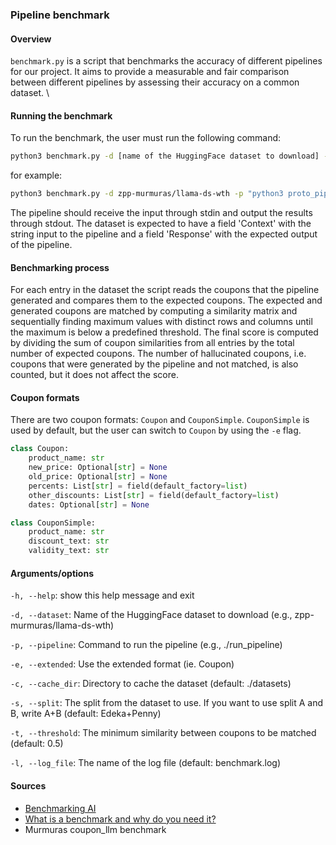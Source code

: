 ### Pipeline benchmark
#### Overview
`benchmark.py` is a script that benchmarks the accuracy of different pipelines for our project. It aims to provide a measurable and fair comparison between different pipelines by assessing their accuracy on a common dataset. \


#### Running the benchmark
To run the benchmark, the user must run the following command: 
```bash
python3 benchmark.py -d [name of the HuggingFace dataset to download] -p [a command to run the pipeline]
```
for example: 
```bash
python3 benchmark.py -d zpp-murmuras/llama-ds-wth -p "python3 proto_pipeline.py"
```

The pipeline should receive the input through stdin and output the results through stdout.
The dataset is expected to have a field 'Context' with the string input to the pipeline and a field 'Response' with the expected output of the pipeline.

#### Benchmarking process
For each entry in the dataset the script reads the coupons that the pipeline generated and compares them to the expected coupons. The expected and generated coupons are matched by computing a similarity matrix and sequentially finding maximum values with distinct rows and columns until the maximum is below a predefined threshold. The final score is computed by dividing the sum of coupon similarities from all entries by the total number of expected coupons. The number of hallucinated coupons, i.e. coupons that were generated by the pipeline and not matched, is also counted, but it does not affect the score.
#### Coupon formats 
There are two coupon formats: `Coupon` and `CouponSimple`. `CouponSimple` is used by default, but the user can switch to `Coupon` by using the `-e` flag.
```python
class Coupon:
    product_name: str
    new_price: Optional[str] = None
    old_price: Optional[str] = None
    percents: List[str] = field(default_factory=list)
    other_discounts: List[str] = field(default_factory=list)
    dates: Optional[str] = None

class CouponSimple:
    product_name: str
    discount_text: str
    validity_text: str
```

#### Arguments/options
`-h, --help`: show this help message and exit

`-d, --dataset`: Name of the HuggingFace dataset to download (e.g., zpp-murmuras/llama-ds-wth)

`-p, --pipeline`: Command to run the pipeline (e.g., ./run_pipeline)

`-e, --extended`: Use the extended format (ie. Coupon)

`-c, --cache_dir`: Directory to cache the dataset (default: ./datasets)

`-s, --split`: The split from the dataset to use. If you want to use split A and B, write A+B (default: Edeka+Penny)

`-t, --threshold`: The minimum similarity between coupons to be matched (default: 0.5)

`-l, --log_file`: The name of the log file (default: benchmark.log)
  
#### Sources 
- [Benchmarking AI](https://mlsysbook.ai/contents/core/benchmarking/benchmarking.html)
- [What is a benchmark and why do you need it?](https://www.mim.ai/what-is-a-benchmark-and-why-do-you-need-it/)
- Murmuras coupon_llm benchmark 
